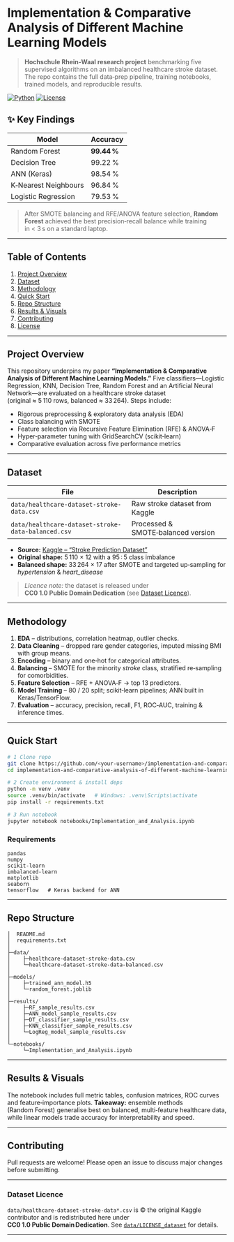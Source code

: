 # Implementation & Comparative Analysis of Different Machine Learning Models

> **Hochschule Rhein‑Waal research project** benchmarking five supervised algorithms on an imbalanced healthcare stroke dataset. The repo contains the full data‑prep pipeline, training notebooks, trained models, and reproducible results.

[![Python](https://img.shields.io/badge/Python-3.10-blue.svg)](#requirements)
[![License](https://img.shields.io/badge/License-MIT-green.svg)](#license)

## ✨ Key Findings

| Model                | Accuracy    |
| -------------------- | ----------- |
| Random Forest        | **99.44 %** |
| Decision Tree        | 99.22 %     |
| ANN (Keras)          | 98.54 %     |
| K‑Nearest Neighbours | 96.84 %     |
| Logistic Regression  | 79.53 %     |

> After SMOTE balancing and RFE/ANOVA feature selection, **Random Forest** achieved the best precision‑recall balance while training in < 3 s on a standard laptop.

---

## Table of Contents

1. [Project Overview](#project-overview)
2. [Dataset](#dataset)
3. [Methodology](#methodology)
4. [Quick Start](#quick-start)
5. [Repo Structure](#repo-structure)
6. [Results & Visuals](#results--visuals)
7. [Contributing](#contributing)
8. [License](#license)

---

## Project Overview

This repository underpins my paper **“Implementation & Comparative Analysis of Different Machine Learning Models.”** Five classifiers—Logistic Regression, KNN, Decision Tree, Random Forest and an Artificial Neural Network—are evaluated on a healthcare stroke dataset (original ≈ 5 110 rows, balanced ≈ 33 264). Steps include:

* Rigorous preprocessing & exploratory data analysis (EDA)
* Class balancing with SMOTE
* Feature selection via Recursive Feature Elimination (RFE) & ANOVA‑F
* Hyper‑parameter tuning with GridSearchCV (scikit‑learn)
* Comparative evaluation across five performance metrics

---

## Dataset

| File                                               | Description                        |
| -------------------------------------------------- | ---------------------------------- |
| `data/healthcare-dataset-stroke-data.csv`          | Raw stroke dataset from Kaggle     |
| `data/healthcare-dataset-stroke-data-balanced.csv` | Processed & SMOTE‑balanced version |

* **Source:** [Kaggle – “Stroke Prediction Dataset”](https://www.kaggle.com/datasets/fedesoriano/stroke-prediction-dataset)
* **Original shape:** 5 110 × 12 with a 95 : 5 class imbalance
* **Balanced shape:** 33 264 × 17 after SMOTE and targeted up‑sampling for *hypertension* & *heart\_disease*

> *Licence note:* the dataset is released under **CC0 1.0 Public Domain Dedication** (see [Dataset Licence](#dataset-licence)).

---

## Methodology

1. **EDA** – distributions, correlation heatmap, outlier checks.
2. **Data Cleaning** – dropped rare gender categories, imputed missing BMI with group means.
3. **Encoding** – binary and one‑hot for categorical attributes.
4. **Balancing** – SMOTE for the minority *stroke* class, stratified re‑sampling for comorbidities.
5. **Feature Selection** – RFE + ANOVA‑F → top 13 predictors.
6. **Model Training** – 80 / 20 split; scikit‑learn pipelines; ANN built in Keras/TensorFlow.
7. **Evaluation** – accuracy, precision, recall, F1, ROC‑AUC, training & inference times.

---

## Quick Start

```bash
# 1 Clone repo
git clone https://github.com/<your‑username>/implementation-and-comparative-analysis-of-different-machine-learning-models.git
cd implementation-and-comparative-analysis-of-different-machine-learning-models

# 2 Create environment & install deps
python -m venv .venv
source .venv/bin/activate   # Windows: .venv\Scripts\activate
pip install -r requirements.txt

# 3 Run notebook
jupyter notebook notebooks/Implementation_and_Analysis.ipynb
```

### Requirements

```
pandas
numpy
scikit-learn
imbalanced-learn
matplotlib
seaborn
tensorflow   # Keras backend for ANN
```

---

## Repo Structure

```
│  README.md
│  requirements.txt
│
├─data/
│    ├─healthcare-dataset-stroke-data.csv
│    └─healthcare-dataset-stroke-data-balanced.csv
│
├─models/
│    ├─trained_ann_model.h5
│    └─random_forest.joblib
│
├─results/
│    ├─RF_sample_results.csv
│    ├─ANN_model_sample_results.csv
│    ├─DT_classifier_sample_results.csv
│    ├─KNN_classifier_sample_results.csv
│    └─LogReg_model_sample_results.csv
│
└─notebooks/
     └─Implementation_and_Analysis.ipynb
```

---

## Results & Visuals

The notebook includes full metric tables, confusion matrices, ROC curves and feature‑importance plots. **Takeaway:** ensemble methods (Random Forest) generalise best on balanced, multi‑feature healthcare data, while linear models trade accuracy for interpretability and speed.

---

## Contributing

Pull requests are welcome! Please open an issue to discuss major changes before submitting.

---

### Dataset Licence

`data/healthcare-dataset-stroke-data*.csv` is © the original Kaggle contributor and is redistributed here under **CC0 1.0 Public Domain Dedication**. See [`data/LICENSE_dataset`](data/LICENSE_dataset) for details.

---
